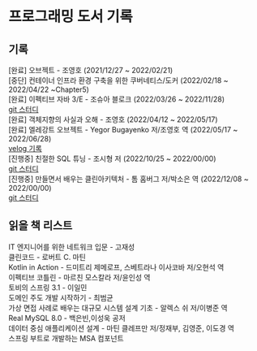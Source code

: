 # 프로그래밍 도서 기록

## 기록
[완료] 오브젝트 - 조영호 (2021/12/27 ~ 2022/02/21)<br>
[중단] 컨테이너 인프라 환경 구축을 위한 쿠버네티스/도커 (2022/02/18 ~ 2022/04/22 ~Chapter5)<br>
[완료] 이펙티브 자바 3/E - 조슈아 블로크 (2022/03/26 ~ 2022/11/28)<br>
[git 스터디](https://github.com/Dev-Prison/Effective-Java)<br>
[완료] 객체지향의 사실과 오해 - 조영호 (2022/04/12 ~ 2022/05/17)<br>
[완료] 엘레강트 오브젝트 - Yegor Bugayenko 저/조영호 역 (2022/05/17 ~ 2022/06/28)<br>
[velog 기록](https://velog.io/@yhlee9753/series/%EB%8F%85%EC%84%9C%EC%8B%9C%EB%A6%AC%EC%A6%88)<br>
[진행중] 친절한 SQL 튜닝 - 조시형 저 (2022/10/25 ~ 2022/00/00)<br>
[git 스터디](https://github.com/Hoontudy/Friendly-SQL-Tuning) <br>
[진행중] 만들면서 배우는 클린아키텍처 - 톰 홈버그 저/박소은 역 (2022/12/08 ~ 2022/00/00)<br>
[git 스터디](https://github.com/Dev-Prison/Clean-Architecture) <br>

## 읽을 책 리스트
IT 엔지니어를 위한 네트워크 입문 - 고재성<br>
클린코드 - 로버트 C. 마틴<br>
Kotlin in Action - 드미트리 제메로프, 스베트라나 이사코바 저/오현석 역<br>
이펙티브 코틀린 - 마르친 모스칼라 저/윤인성 역<br>
토비의 스프링 3.1 - 이일민<br>
도메인 주도 개발 시작하기 - 최범균<br>
가상 면접 사례로 배우는 대규모 시스템 설계 기초 - 알렉스 쉬 저/이병준 역<br>
Real MySQL 8.0 - 백은빈,이성욱 공저<br>
데이터 중심 애플리케이션 설계 - 마틴 클레프만 저/정재부, 김영준, 이도경 역<br>
스프링 부트로 개발하는 MSA 컴포넌트<br>
